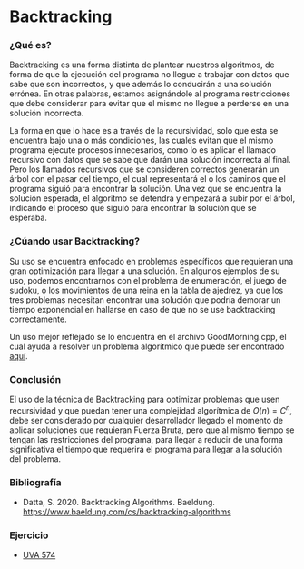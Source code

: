 # Backtracking

### ¿Qué es?

Backtracking es una forma distinta de plantear nuestros algoritmos, de forma de que la ejecución del programa no llegue a trabajar con datos que sabe que son incorrectos, y que además lo conducirán a una solución errónea. En otras palabras, estamos asignándole al programa restricciones que debe considerar para evitar que el mismo no llegue a perderse en una solución incorrecta.

La forma en que lo hace es a través de la recursividad, solo que esta se encuentra bajo una o más condiciones, las cuales evitan que el mismo programa ejecute procesos innecesarios, como lo es aplicar el llamado recursivo con datos que se sabe que darán una solución incorrecta al final. Pero los llamados recursivos que se consideren correctos generarán un árbol con el pasar del tiempo, el cual representará el o los caminos que el programa siguió para encontrar la solución. Una vez que se encuentra la solución esperada, el algoritmo se detendrá y empezará a subir por el árbol, indicando el proceso que siguió para encontrar la solución que se esperaba.

### ¿Cúando usar Backtracking?

Su uso se encuentra enfocado en problemas específicos que requieran una gran optimización para llegar a una solución. En algunos ejemplos de su uso, podemos encontrarnos con el problema de enumeración, el juego de sudoku, o los movimientos de una reina en la tabla de ajedrez, ya que los tres problemas necesitan encontrar una solución que podría demorar un tiempo exponencial en hallarse en caso de que no se use backtracking correctamente.

Un uso mejor reflejado se lo encuentra en el archivo GoodMorning.cpp, el cual ayuda a resolver un problema algorítmico que puede ser encontrado [aquí](https://open.kattis.com/problems/goodmorning).

### Conclusión

El uso de la técnica de Backtracking para optimizar problemas que usen recursividad y que puedan tener una complejidad algorítmica de $O(n) = C^n$, debe ser considerado por cualquier desarrollador llegado el momento de aplicar soluciones que requieran Fuerza Bruta, pero que al mismo tiempo se tengan las restricciones del programa, para llegar a reducir de una forma significativa el tiempo que requerirá el programa para llegar a la solución del problema.

### Bibliografía

* Datta, S. 2020. Backtracking Algorithms. Baeldung. https://www.baeldung.com/cs/backtracking-algorithms

### Ejercicio

* [UVA 574](https://www.redgreencode.com/more-recursive-backtracking-uva-574/)
